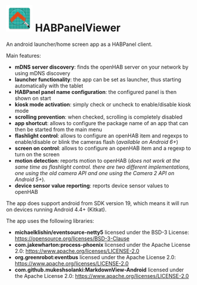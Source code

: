 # <img alt="Logo" src="app/src/main/res/mipmap-hdpi/ic_launcher.png" border="0"> HABPanelViewer

An android launcher/home screen app as a HABPanel client.

Main features:
- **mDNS server discovery**: finds the openHAB server on your network by using mDNS discovery
- **launcher functionality**: the app can be set as launcher, thus starting automatically with the tablet
- **HABPanel panel name configuration**: the configured panel is then shown on start
- **kiosk mode activation**: simply check or uncheck to enable/disable kiosk mode
- **scrolling prevention**: when checked, scrolling is completely disabled
- **app shortcut**: allows to configure the package name of an app that can then be started from the main menu
- **flashlight control**: allows to configure an openHAB item and regexps to enable/disable or blink the cameras flash (_available on Android 6+_)
- **screen on control**: allows to configure an openHAB item and a regexp to turn on the screen
- **motion detection**: reports motion to openHAB (_does not work at the same time as flashlight control. there are two different implementations, one using the old camera API and one using the Camera 2 API on Android 5+_).
- **device sensor value reporting**: reports device sensor values to openHAB

The app does support android from SDK version 19, which means it will run on devices running Android 4.4+ (Kitkat).

The app uses the following libraries:
- **michaelklishin/eventsource-netty5** licensed under the BSD-3 License: https://opensource.org/licenses/BSD-3-Clause
- **com.jakewharton:process-phoenix** licensed under the Apache License 2.0: https://www.apache.org/licenses/LICENSE-2.0
- **org.greenrobot:eventbus** licensed under the Apache License 2.0: https://www.apache.org/licenses/LICENSE-2.0
- **com.github.mukeshsolanki:MarkdownView-Android** licensed under the Apache License 2.0: https://www.apache.org/licenses/LICENSE-2.0